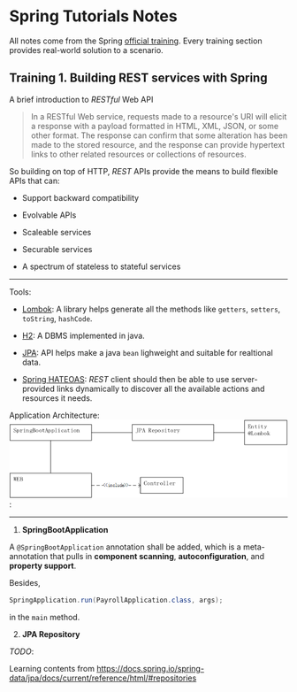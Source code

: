 # Spring Tutorials Notes

All notes come from the Spring [official training](https://spring.io/guides). Every training section provides real-world solution to a scenario.

## Training 1. Building REST services with Spring

A brief introduction to *RESTful* Web API

>  In a RESTful Web service, requests made to a resource's URI will elicit a response with a payload formatted in HTML, XML, JSON, or some other format. The response can confirm that some alteration has been made to the stored resource, and the response can provide hypertext links to other related resources or collections of resources. 

So building on top of HTTP, *REST* APIs provide the means to build flexible APIs that can:

* Support backward compatibility

* Evolvable APIs

* Scaleable services

* Securable services

* A spectrum of stateless to stateful services

----

Tools:

* [Lombok](https://projectlombok.org/): A library helps generate all the methods like `getters`, `setters`, `toString`, `hashCode`.

* [H2](https://www.h2database.com/html/main.html): A DBMS implemented in java.

* [JPA](https://en.wikipedia.org/wiki/Java_Persistence_API): API helps make a java `bean` lighweight and suitable for realtional data.

* [Spring HATEOAS](https://en.wikipedia.org/wiki/HATEOAS): *REST* client should then be able to use server-provided links dynamically to discover all the available actions and resources it needs.

Application Architecture:
![App Architecture](./RestArchitecture.png):

----

1. **SpringBootApplication**

A `@SpringBootApplication` annotation shall be added, which is a meta-annotation that pulls in **component scanning**, **autoconfiguration**, and **property support**.

Besides, 

```java
SpringApplication.run(PayrollApplication.class, args);
```

in the `main` method.

2. **JPA Repository**

*TODO*: 

Learning contents from 
https://docs.spring.io/spring-data/jpa/docs/current/reference/html/#repositories

